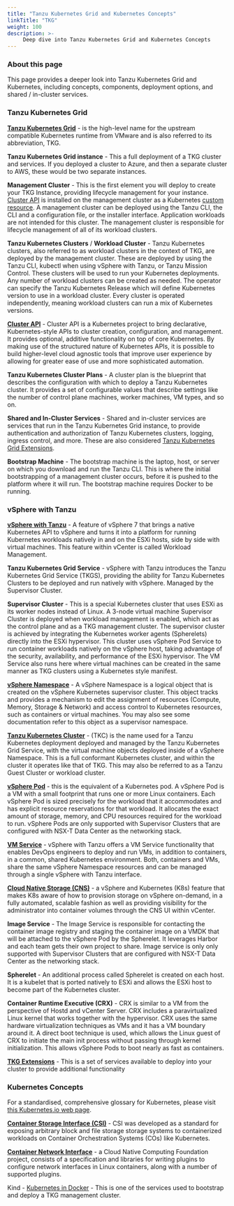 ```yaml
---
title: "Tanzu Kubernetes Grid and Kubernetes Concepts"
linkTitle: "TKG"
weight: 100
description: >-
     Deep dive into Tanzu Kubernetes Grid and Kubernetes Concepts
---
```


### About this page

This page provides a deeper look into Tanzu Kubernetes Grid and Kubernetes, including concepts, components, deployment options, and shared / in-cluster services.



### Tanzu Kubernetes Grid

[**Tanzu Kubernetes Grid**](https://docs.vmware.com/en/VMware-Tanzu-Kubernetes-Grid/1.4/vmware-tanzu-kubernetes-grid-14/GUID-index.html) - is the high-level name for the upstream compatible Kubernetes runtime from VMware and is also referred to its abbreviation, TKG.

**Tanzu Kubernetes Grid instance** - This a full deployment of a TKG cluster and services. If you deployed a cluster to Azure, and then a separate cluster to AWS, these would be two separate instances.

**Management Cluster** - This is the first element you will deploy to create your TKG Instance, providing lifecycle management for your instance. [Cluster API](https://cluster-api.sigs.k8s.io/) is installed on the management cluster as a Kubernetes [custom resource](https://kubernetes.io/docs/concepts/extend-kubernetes/api-extension/custom-resources/). A management cluster can be deployed using the Tanzu CLI, the CLI and a configuration file, or the installer interface. Application workloads are not intended for this cluster. The management cluster is responsible for lifecycle management of all of its workload clusters.

**Tanzu Kubernetes Clusters** / **Workload Cluster** - Tanzu Kubernetes clusters, also referred to as workload clusters in the context of TKG, are deployed by the management cluster. These are deployed by using the Tanzu CLI, kubectl when using vSphere with Tanzu, or Tanzu Mission Control. These clusters will be used to run your Kubernetes deployments. Any number of workload clusters can be created as needed. The operator can specify the Tanzu Kubernetes Release which will define Kubernetes version to use in a workload cluster. Every cluster is operated independently, meaning workload clusters can run a mix of Kubernetes versions. 

[**Cluster API**](https://tanzu.vmware.com/content/blog/the-what-and-the-why-of-the-cluster-api) - Cluster API is a Kubernetes project to bring declarative, Kubernetes-style APIs to cluster creation, configuration, and management. It provides optional, additive functionality on top of core Kubernetes. By making use of the structured nature of Kubernetes APIs, it is possible to build higher-level cloud agnostic tools that improve user experience by allowing for greater ease of use and more sophisticated automation.

**Tanzu Kubernetes Cluster Plans** - A cluster plan is the blueprint that describes the configuration with which to deploy a Tanzu Kubernetes cluster. It provides a set of configurable values that describe settings like the number of control plane machines, worker machines, VM types, and so on.

**Shared and In-Cluster Services** - Shared and in-cluster services are services that run in the Tanzu Kubernetes Grid instance, to provide authentication and authorization of Tanzu Kubernetes clusters, logging, ingress control, and more. These are also considered [Tanzu Kubernetes Grid Extensions](https://docs.vmware.com/en/VMware-vSphere/7.0/vmware-vsphere-with-tanzu/GUID-30C87DC5-51B1-4696-A624-CEA9CF54B63A.html). 

**Bootstrap Machine** - The bootstrap machine is the laptop, host, or server on which you download and run the Tanzu CLI. This is where the initial bootstrapping of a management cluster occurs, before it is pushed to the platform where it will run. The bootstrap machine requires Docker to be running.

### vSphere with Tanzu

[**vSphere with Tanzu**](https://docs.vmware.com/en/VMware-vSphere/7.0/vmware-vsphere-with-tanzu/GUID-152BE7D2-E227-4DAA-B527-557B564D9718.html) - A feature of vSphere 7 that brings a native Kubernetes API to vSphere and turns it into a platform for running Kubernetes workloads natively in and on the ESXi hosts, side by side with virtual machines. This feature within vCenter is called Workload Management. 

**Tanzu Kubernetes Grid Service** - vSphere with Tanzu introduces the Tanzu Kubernetes Grid Service (TKGS), providing the ability for Tanzu Kubernetes Clusters to be deployed and run natively with vSphere. Managed by the Supervisor Cluster. 

**Supervisor Cluster** - This is a special Kubernetes cluster that uses ESXi as its worker nodes instead of Linux. A 3-node virtual machine Supervisor Cluster is deployed when workload management is enabled, which act as the control plane and as a TKG management cluster. The supervisor cluster is achieved by integrating the Kubernetes worker agents (Spherelets) directly into the ESXi hypervisor. This cluster uses vSphere Pod Service to run container workloads natively on the vSphere host, taking advantage of the security, availability, and performance of the ESXi hypervisor. The VM Service also runs here where virtual machines can be created in the same manner as TKG clusters using a Kubernetes style manifest.

[**vSphere Namespace**](https://docs.vmware.com/en/VMware-vSphere/7.0/vmware-vsphere-with-tanzu/GUID-3E4E6039-BD24-4C40-8575-5AA0EECBBBEC.html#vsphere-namespace-0) - A vSphere Namespace is a logical object that is created on the vSphere Kubernetes supervisor cluster. This object tracks and provides a mechanism to edit the assignment of resources (Compute, Memory, Storage & Network) and access control to Kubernetes resources, such as containers or virtual machines. You may also see some documentation refer to this object as a supervisor namespace.

[**Tanzu Kubernetes Cluster**](https://docs.vmware.com/en/VMware-vSphere/7.0/vmware-vsphere-with-tanzu/GUID-DC22EA6A-E086-4CFE-A7DA-2654891F5A12.html) - (TKC) is the name used for a Tanzu Kubernetes deployment deployed and managed by the Tanzu Kubernetes Grid Service, with the virtual machine objects deployed inside of a vSphere Namespace. This is a full conformant Kubernetes cluster, and within the cluster it operates like that of TKG. This may also be referred to as a Tanzu Guest Cluster or workload cluster.

[**vSphere Pod**](https://docs.vmware.com/en/VMware-vSphere/7.0/vmware-vsphere-with-tanzu/GUID-276F809D-2015-4FC6-92D8-8539D491815E.html?hWord=N4IghgNiBcIG4GUAOALApgJzQAgAoHsATAZxAF8g) - this is the equivalent of a Kubernetes pod. A vSphere Pod is a VM with a small footprint that runs one or more Linux containers. Each vSphere Pod is sized precisely for the workload that it accommodates and has explicit resource reservations for that workload. It allocates the exact amount of storage, memory, and CPU resources required for the workload to run. vSphere Pods are only supported with Supervisor Clusters that are configured with NSX-T Data Center as the networking stack.

[**VM Service**](https://docs.vmware.com/en/VMware-vSphere/7.0/vmware-vsphere-with-tanzu/GUID-1BAB6DBF-0EEE-44BD-ADCC-7499E4444020.html) - vSphere with Tanzu offers a VM Service functionality that enables DevOps engineers to deploy and run VMs, in addition to containers, in a common, shared Kubernetes environment. Both, containers and VMs, share the same vSphere Namespace resources and can be managed through a single vSphere with Tanzu interface.

[**Cloud Native Storage (CNS)**](https://blogs.vmware.com/virtualblocks/2019/08/14/introducing-cloud-native-storage-for-vsphere/) - a vSphere and Kubernetes (K8s) feature that makes K8s aware of how to provision storage on vSphere on-demand, in a fully automated, scalable fashion as well as providing visibility for the administrator into container volumes through the CNS UI within vCenter.

**Image Service** - The Image Service is responsible for contacting the container image registry and staging the container image on a VMDK that will be attached to the vSphere Pod by the Spherelet. It leverages Harbor and each team gets their own project to share. Image service is only only supported with Supervisor Clusters that are configured with NSX-T Data Center as the networking stack.

**Spherelet** - An additional process called Spherelet is created on each host. It is a kubelet that is ported natively to ESXi and allows the ESXi host to become part of the Kubernetes cluster. 

**Container Runtime Executive (CRX)** - CRX is similar to a VM from the perspective of Hostd and vCenter Server. CRX includes a paravirtualized Linux kernel that works together with the hypervisor. CRX uses the same hardware virtualization techniques as VMs and it has a VM boundary around it. A direct boot technique is used, which allows the Linux guest of CRX to initiate the main init process without passing through kernel initialization. This allows vSphere Pods to boot nearly as fast as containers.

[**TKG Extensions**](https://docs.vmware.com/en/VMware-vSphere/7.0/vmware-vsphere-with-tanzu/GUID-00A2BB49-DBDE-4E2B-B9EE-38C36E261185.html) - This is a set of services available to deploy into your cluster to provide additional functionality

### Kubernetes Concepts

For a standardised, comprehensive glossary for Kubernetes, please visit [this Kubernetes.io web page](https://kubernetes.io/docs/reference/glossary/?fundamental=true). 

[**Container Storage Interface (CSI)**](https://kubernetes-csi.github.io/docs/) - CSI was developed as a standard for exposing arbitrary block and file storage storage systems to containerized workloads on Container Orchestration Systems (COs) like Kubernetes.

[**Container Network Interface**](https://github.com/containernetworking/cni) - a Cloud Native Computing Foundation project, consists of a specification and libraries for writing plugins to configure network interfaces in Linux containers, along with a number of supported plugins.

Kind - [Kubernetes in Docker](https://kind.sigs.k8s.io/) - This is one of the services used to bootstrap and deploy a TKG management cluster.
